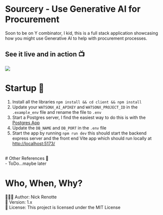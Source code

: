 # Sourcery - Use Generative AI for Procurement
Soon to be on Y combinator, I kid, this is a full stack application showcasing how you might use Generative AI to help with procurement processes. 

## See it live and in action 📺
<img src="https://i.imgur.com/PhHSBx7.gif"/>

# Startup 🚀
1. Install all the libraries `npm install && cd client && npm install`
2. Update your `WATSONX_AI_APIKEY` and `WATSONX_PROJECT_ID` in the `.example_env` file and rename the file to `.env`
3. Start a Postgres server, I find the easiest way to do this is with the <a href="https://postgresapp.com/">Postgres App</a>
4. Update the `DB_NAME` and `DB_PORT` in the `.env` file 
5. Start the app by running `npm run dev` this should start the backend express server and the front end Vite app which should run locally at <a href="http://localhost:5173/">http://localhost:5173/</a>

</br>
# Other References 🔗 </br>
- ToDo...maybe later

# Who, When, Why?

👨🏾‍💻 Author: Nick Renotte <br />
📅 Version: 1.x<br />
📜 License: This project is licensed under the MIT License </br>
